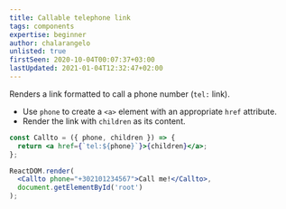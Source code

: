 ```yaml
---
title: Callable telephone link
tags: components
expertise: beginner
author: chalarangelo
unlisted: true
firstSeen: 2020-10-04T00:07:37+03:00
lastUpdated: 2021-01-04T12:32:47+02:00
---
```


Renders a link formatted to call a phone number (`tel:` link).

- Use `phone` to create a `<a>` element with an appropriate `href` attribute.
- Render the link with `children` as its content.

```jsx
const Callto = ({ phone, children }) => {
  return <a href={`tel:${phone}`}>{children}</a>;
};
```

```jsx
ReactDOM.render(
  <Callto phone="+302101234567">Call me!</Callto>,
  document.getElementById('root')
);
```
